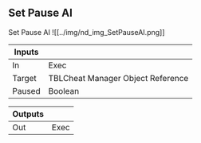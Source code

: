 ## Set Pause AI
Set Pause AI
![[../img/nd_img_SetPauseAI.png]]

|Inputs||
|--|--|
| In | Exec |
| Target | TBLCheat Manager Object Reference |
| Paused | Boolean |

|Outputs||
|--|--|
| Out | Exec |
